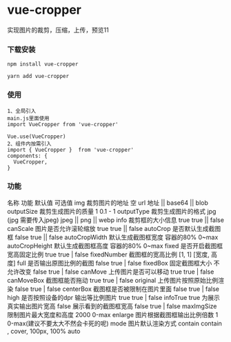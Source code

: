 # vue-cropper
实现图片的裁剪，压缩，上传，预览11
### 下载安装
```
npm install vue-cropper

yarn add vue-cropper
```
### 使用
```
1、全局引入
main.js里面使用
import VueCropper from 'vue-cropper' 

Vue.use(VueCropper)
2、组件内按需引入
import { VueCropper }  from 'vue-cropper' 
components: {
  VueCropper,
}
```

### 功能
名称	功能	默认值	可选值
img	裁剪图片的地址	空	url 地址 || base64 || blob
outputSize	裁剪生成图片的质量	1	0.1 - 1
outputType	裁剪生成图片的格式	jpg (jpg 需要传入jpeg)	jpeg || png || webp
info	裁剪框的大小信息	true	true || false
canScale	图片是否允许滚轮缩放	true	true || false
autoCrop	是否默认生成截图框	false	true || false
autoCropWidth	默认生成截图框宽度	容器的80%	0~max
autoCropHeight	默认生成截图框高度	容器的80%	0~max
fixed	是否开启截图框宽高固定比例	true	true | false
fixedNumber	截图框的宽高比例	[1, 1]	[宽度, 高度]
full	是否输出原图比例的截图	false	true | false
fixedBox	固定截图框大小 不允许改变	false	true | false
canMove	上传图片是否可以移动	true	true | false
canMoveBox	截图框能否拖动	true	true | false
original	上传图片按照原始比例渲染	false	true | false
centerBox	截图框是否被限制在图片里面	false	true | false
high	是否按照设备的dpr 输出等比例图片	true	true | false
infoTrue	true 为展示真实输出图片宽高 false 展示看到的截图框宽高	false	true | false
maxImgSize	限制图片最大宽度和高度	2000	0-max
enlarge	图片根据截图框输出比例倍数	1	0-max(建议不要太大不然会卡死的呢)
mode	图片默认渲染方式	contain	contain , cover, 100px, 100% auto
